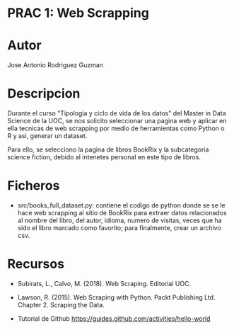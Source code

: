 # PRAC 1: Web Scrapping

# Autor
Jose Antonio Rodriguez Guzman

# Descripcion 
Durante el curso "Tipología y ciclo de vida de los datos" del Master in Data Science de la UOC, se nos solicito seleccionar una pagina web y aplicar en ella tecnicas de web scrapping por medio de herramientas como Python o R y asi, generar un dataset. 

Para ello, se selecciono la pagina de libros BookRix y la subcategoria science fiction, debido al intenetes personal en este tipo de libros.

# Ficheros
- src/books_full_dataset.py: contiene el codigo de python donde se se le hace web scrapping al sitio de BookRix para extraer datos relacionados al nombre del libro, del autor, idioma, numero de visitas, veces que ha sido el libro marcado como favorito; para finalmente, crear un archivo csv.

# Recursos
- Subirats, L., Calvo, M. (2018). Web Scraping. Editorial UOC.

- Lawson, R. (2015). Web Scraping with Python. Packt Publishing Ltd. Chapter 2. Scraping the Data.

- Tutorial de Github https://guides.github.com/activities/hello-world
